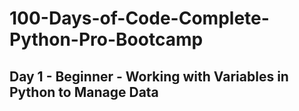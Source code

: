 # 100-Days-of-Code-Complete-Python-Pro-Bootcamp

## Day 1 - Beginner - Working with Variables in Python to Manage Data